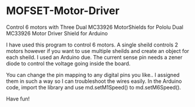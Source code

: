 # MOFSET-Motor-Driver
Control 6 motors with Three Dual MC33926 MotorShields for Pololu Dual MC33926 Motor Driver Shield for Arduino

I have used this program to control 6 motors. A single sheild controls 2 motors however if you want to use multiple sheilds and create an object for each sheild. I used  an Arduino due. The current sense pin needs a zener diode to control the voltage going inside the board. 

You can change the pin mapping to any digital pins you like.. I assigned them in such a way so I can troubleshoot the wires easily. In the Arduino code, import the library and use  md.setM1Speed() to  md.setM6Speed().

Have fun!
